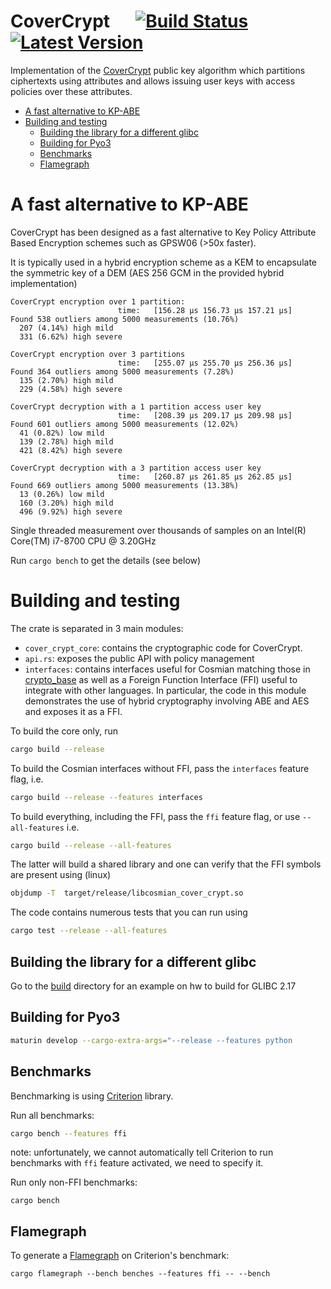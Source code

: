 # CoverCrypt &emsp; [![Build Status]][actions] [![Latest Version]][crates.io]

Implementation of the [CoverCrypt](bib/CoverCrypt.pdf) public key algorithm which partitions ciphertexts using attributes and allows issuing user keys with access policies over these attributes.

[Build Status]: https://img.shields.io/github/workflow/status/Cosmian/cover_crypt/CI%20checks/main
[actions]: https://github.com/Cosmian/cover_crypt/actions?query=branch%3Amain
[Latest Version]: https://img.shields.io/crates/v/cover_crypt.svg
[crates.io]: https://crates.io/crates/cover_crypt




- [A fast alternative to KP-ABE](#a-fast-alternative-to-kp-abe)
- [Building and testing](#building-and-testing)
  - [Building the library for a different glibc](#building-the-library-for-a-different-glibc)
  - [Building for Pyo3](#building-for-pyo3)
  - [Benchmarks](#benchmarks)
  - [Flamegraph](#flamegraph)

# A fast alternative to KP-ABE

CoverCrypt has been designed as a fast alternative to Key Policy Attribute Based Encryption schemes such as GPSW06 (>50x faster).

It is typically used in a hybrid encryption scheme as a KEM to encapsulate the symmetric key of a DEM (AES 256 GCM in the provided hybrid implementation)

```
CoverCrypt encryption over 1 partition:
                        time:   [156.28 µs 156.73 µs 157.21 µs]
Found 538 outliers among 5000 measurements (10.76%)
  207 (4.14%) high mild
  331 (6.62%) high severe

CoverCrypt encryption over 3 partitions
                        time:   [255.07 µs 255.70 µs 256.36 µs]
Found 364 outliers among 5000 measurements (7.28%)
  135 (2.70%) high mild
  229 (4.58%) high severe

CoverCrypt decryption with a 1 partition access user key
                        time:   [208.39 µs 209.17 µs 209.98 µs]
Found 601 outliers among 5000 measurements (12.02%)
  41 (0.82%) low mild
  139 (2.78%) high mild
  421 (8.42%) high severe

CoverCrypt decryption with a 3 partition access user key
                        time:   [260.87 µs 261.85 µs 262.85 µs]
Found 669 outliers among 5000 measurements (13.38%)
  13 (0.26%) low mild
  160 (3.20%) high mild
  496 (9.92%) high severe
```
Single threaded measurement over thousands of samples on an Intel(R) Core(TM) i7-8700 CPU @ 3.20GHz

Run `cargo bench` to get the details (see below)

# Building and testing

The crate is separated in 3 main modules:

- `cover_crypt_core`: contains the cryptographic code for CoverCrypt.
- `api.rs`: exposes the public API with policy management
- `interfaces`: contains interfaces useful for Cosmian matching those in [crypto_base](https://github.com/Cosmian/crypto_base) as well as a Foreign Function Interface (FFI) useful to integrate with other languages. In particular, the code in this module demonstrates the use of hybrid cryptography involving ABE and AES and exposes it as a FFI.

To build the core only, run

```bash
cargo build --release
```

To build the Cosmian interfaces without FFI, pass the `interfaces` feature flag, i.e.
```bash
cargo build --release --features interfaces
```

To build everything, including the FFI, pass the `ffi` feature flag, or use `--all-features` i.e.
```bash
cargo build --release --all-features
```

The latter will build a shared library and one can verify that the FFI symbols are present using (linux)
```bash
objdump -T  target/release/libcosmian_cover_crypt.so
```

The code contains numerous tests that you can run using

```bash
cargo test --release --all-features
```

## Building the library for a different glibc

Go to the [build](build/glibc-2.17/) directory for an example on hw to build for GLIBC 2.17

## Building for Pyo3

```bash
maturin develop --cargo-extra-args="--release --features python
```

## Benchmarks

Benchmarking is using [Criterion](https://github.com/bheisler/criterion.rs) library.

Run all benchmarks:

```bash
cargo bench --features ffi
```

note: unfortunately, we cannot automatically tell Criterion to run benchmarks with `ffi` feature activated, we need to specify it.

Run only non-FFI benchmarks:

```console
cargo bench
```

## Flamegraph

To generate a [Flamegraph](https://github.com/flamegraph-rs/flamegraph) on Criterion's benchmark:

```console
cargo flamegraph --bench benches --features ffi -- --bench
```
